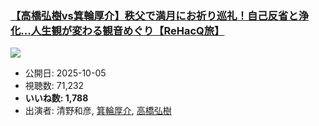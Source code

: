 ### [【高橋弘樹vs箕輪厚介】秩父で満月にお祈り巡礼！自己反省と浄化…人生観が変わる観音めぐり【ReHacQ旅】](https://www.youtube.com/watch?v=LLZH7j5UFgo)
[![](https://img.youtube.com/vi/LLZH7j5UFgo/sddefault.jpg)](https://www.youtube.com/watch?v=LLZH7j5UFgo)
-   公開日: 2025-10-05
-   視聴数: 71,232
-   **いいね数: 1,788**
-   出演者: 清野和彦, [箕輪厚介](/rehacq_fan/people/箕輪厚介 "wikilink"), [高橋弘樹](/rehacq_fan/people/高橋弘樹 "wikilink")

